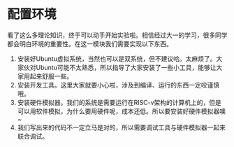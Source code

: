 # 配置环境

看了这么多理论知识，终于可以动手开始实验啦。相信经过大一的学习，很多同学都会明白环境的重要性。在这一模块我们需要实现以下东西。

1. 安装好Ubuntu虚拟系统，当然也可以是双系统，但不建议哈。太麻烦了。大家伙对Ubuntu可能不太熟悉，所以指导了大家安装了一些小工具，能够让大家用起来舒服一些。
2. 安装开发工具。这里大家就要小心啦，涉及到编译、运行的东西一定咬谨慎哦。
3. 安装硬件模拟器。我们的系统是需要运行在RISC-v架构的计算机上的，但是可以用软件模拟，为什么要用硬件呢，成本还低。所以要安装好硬件模拟器噢~
4. 我们写出来的代码不一定立马是对的，所以需要调试工具与硬件模拟器一起来联合调试。


